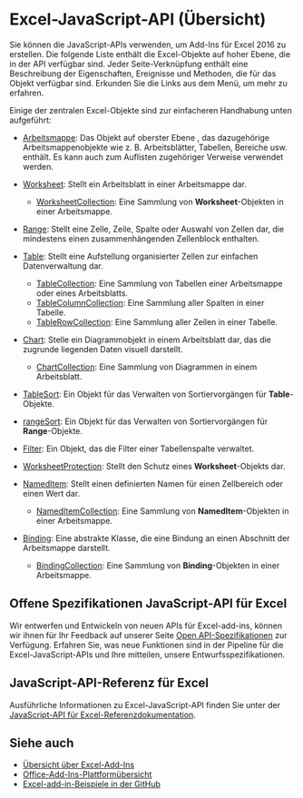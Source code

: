 # <a name="excel-javascript-api-overview"></a>Excel-JavaScript-API (Übersicht)

Sie können die JavaScript-APIs verwenden, um Add-Ins für Excel 2016 zu erstellen. Die folgende Liste enthält die Excel-Objekte auf hoher Ebene, die in der API verfügbar sind. Jeder Seite-Verknüpfung enthält eine Beschreibung der Eigenschaften, Ereignisse und Methoden, die für das Objekt verfügbar sind. Erkunden Sie die Links aus dem Menü, um mehr zu erfahren.

Einige der zentralen Excel-Objekte sind zur einfacheren Handhabung unten aufgeführt: 

- [Arbeitsmappe](/javascript/api/excel/excel.workbook): Das Objekt auf oberster Ebene , das dazugehörige Arbeitsmappenobjekte wie z. B. Arbeitsblätter, Tabellen, Bereiche usw. enthält. Es kann auch zum Auflisten zugehöriger Verweise verwendet werden.

- [Worksheet](/javascript/api/excel/excel.worksheet): Stellt ein Arbeitsblatt in einer Arbeitsmappe dar. 
    - [WorksheetCollection](/javascript/api/excel/excel.worksheetcollection): Eine Sammlung von **Worksheet**-Objekten in einer Arbeitsmappe.

- [Range](/javascript/api/excel/excel.range): Stellt eine Zelle, Zeile, Spalte oder Auswahl von Zellen dar, die mindestens einen zusammenhängenden Zellenblock enthalten.

- [Table](/javascript/api/excel/excel.table): Stellt eine Aufstellung organisierter Zellen zur einfachen Datenverwaltung dar.
    - [TableCollection](/javascript/api/excel/excel.tablecollection): Eine Sammlung von Tabellen einer Arbeitsmappe oder eines Arbeitsblatts.
    - [TableColumnCollection](/javascript/api/excel/excel.tablecolumncollection): Eine Sammlung aller Spalten in einer Tabelle.
    - [TableRowCollection](/javascript/api/excel/excel.tablerowcollection): Eine Sammlung aller Zeilen in einer Tabelle.

- [Chart](/javascript/api/excel/excel.chart): Stelle ein Diagrammobjekt in einem Arbeitsblatt dar, das die zugrunde liegenden Daten visuell darstellt.
    - [ChartCollection](/javascript/api/excel/excel.chartcollection): Eine Sammlung von Diagrammen in einem Arbeitsblatt.

- [TableSort](/javascript/api/excel/excel.tablesort): Ein Objekt für das Verwalten von Sortiervorgängen für **Table**-Objekte.

- [rangeSort](/javascript/api/excel/excel.rangesort): Ein Objekt für das Verwalten von Sortiervorgängen für **Range**-Objekte.

- [Filter](/javascript/api/excel/excel.filter): Ein Objekt, das die Filter einer Tabellenspalte verwaltet.

- [WorksheetProtection](/javascript/api/excel/excel.worksheetprotection): Stellt den Schutz eines **Worksheet**-Objekts dar.

- [NamedItem](/javascript/api/excel/excel.nameditem): Stellt einen definierten Namen für einen Zellbereich oder einen Wert dar. 
    - [NamedItemCollection](/javascript/api/excel/excel.nameditemcollection): Eine Sammlung von **NamedItem**-Objekten in einer Arbeitsmappe.

- [Binding](/javascript/api/excel/excel.binding): Eine abstrakte Klasse, die eine Bindung an einen Abschnitt der Arbeitsmappe darstellt.
    - [BindingCollection](/javascript/api/excel/excel.bindingcollection): Eine Sammlung von **Binding**-Objekten in einer Arbeitsmappe.

## <a name="excel-javascript-api-open-specifications"></a>Offene Spezifikationen JavaScript-API für Excel

Wir entwerfen und Entwickeln von neuen APIs für Excel-add-ins, können wir ihnen für Ihr Feedback auf unserer Seite [Open API-Spezifikationen](../openspec.md) zur Verfügung. Erfahren Sie, was neue Funktionen sind in der Pipeline für die Excel-JavaScript-APIs und Ihre mitteilen, unsere Entwurfsspezifikationen.

## <a name="excel-javascript-api-reference"></a>JavaScript-API-Referenz für Excel

Ausführliche Informationen zu Excel-JavaScript-API finden Sie unter der [JavaScript-API für Excel-Referenzdokumentation](/javascript/api/excel).

## <a name="see-also"></a>Siehe auch

- [Übersicht über Excel-Add-Ins](https://docs.microsoft.com/office/dev/add-ins/excel/excel-add-ins-overview)
- [Office-Add-Ins-Plattformübersicht](https://docs.microsoft.com/office/dev/add-ins/overview/office-add-ins)
- [Excel-add-in-Beispiele in der GitHub](https://github.com/OfficeDev?utf8=%E2%9C%93&q=Excel)
